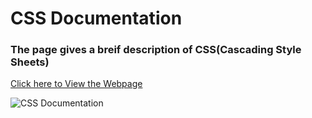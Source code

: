# CSS Documentation

### The page gives a breif description of CSS(Cascading Style Sheets)

[Click here to View the Webpage]()

![CSS Documentation](https://i.postimg.cc/15VyZbbJ/Technical-documentation-page.png)
